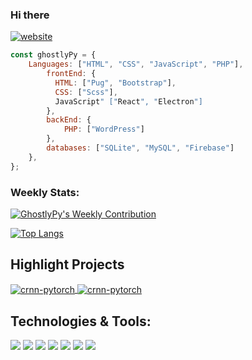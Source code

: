 ### Hi there

[![website](https://img.shields.io/badge/Website-46a2f1.svg?&style=flat-square&logo=linux&logoColor=white&link=https://ghostlypy.github.io/)](https://ghostlypy.github.io/)

```javascript
const ghostlyPy = {
    Languages: ["HTML", "CSS", "JavaScript", "PHP"],
        frontEnd: {
          HTML: ["Pug", "Bootstrap"],
          CSS: ["Scss"],
          JavaScript" ["React", "Electron"]
        },
        backEnd: {
            PHP: ["WordPress"]
        },
        databases: ["SQLite", "MySQL", "Firebase"]
    },
};
```

### Weekly Stats:

[![GhostlyPy's Weekly Contribution](https://github-readme-stats.vercel.app/api/wakatime?username=ghostlypy)](https://github.com/anuraghazra/github-readme-stats)

[![Top Langs](https://github-readme-stats.vercel.app/api/top-langs/?username=ghostlypy&theme=merko)](https://github.com/anuraghazra/github-readme-stats)

## Highlight Projects

<a href="https://github.com/GhostlyPy/cryptocli">
  <img align="center" src="https://github-readme-stats.vercel.app/api/pin/?username=ghostlypy&repo=cryptocli&show_icons=true&line_height=27&title_color=6aa6f8&text_color=8a919a&icon_color=6aa6f8&bg_color=0e1116" alt="crnn-pytorch" />
</a>

<a href="https://github.com/GhostlyPy/cryptocli">
  <img align="center" src="https://github-readme-stats.vercel.app/api/pin/?username=ghostlypy&repo=cryptocli&show_icons=true&line_height=27&title_color=6aa6f8&text_color=8a919a&icon_color=6aa6f8&bg_color=0e1116" alt="crnn-pytorch" />
</a>

## Technologies & Tools:

![](https://img.shields.io/badge/OS-Linux-informational?style=flat&logo=linux&logoColor=white&color=6aa6f8)
![](https://img.shields.io/badge/Editor-VS_Code-informational?style=flat&logo=visual-studio-code&logoColor=white&color=6aa6f8)
![](https://img.shields.io/badge/Code-Python-informational?style=flat&logo=python&logoColor=white&color=6aa6f8)
![](https://img.shields.io/badge/Code-JavaScript-informational?style=flat&logo=javascript&logoColor=white&color=6aa6f8)
![](https://img.shields.io/badge/Code-React-informational?style=flat&logo=react&logoColor=white&color=6aa6f8)
![](https://img.shields.io/badge/Shell-Bash-informational?style=flat&logo=gnu-bash&logoColor=white&color=6aa6f8)
![](https://img.shields.io/badge/Tools-MySQL-informational?style=flat&logo=postgresql&logoColor=white&color=6aa6f8)
